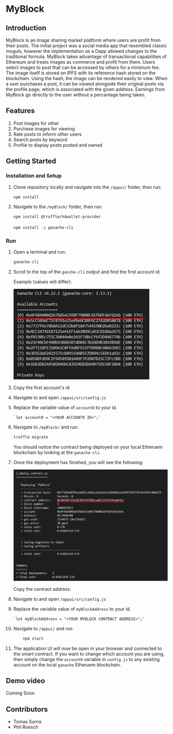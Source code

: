 # MyBlock

## Introduction

MyBlock is an image sharing market platform where users are profit from their posts. The initial project was a social media app that resembled classic moguls, however the implementation as a Dapp allowed changes to the traditional formula. MyBlock takes advantage of transactional capabilities of Ethereum and treats images as commerce and profit from them. Users select images to post that can be accessed by others for a minimum fee. The image itself is stored on IPFS with its reference hash stored on the blockchain. Using the hash, the image can be rendered easily to view. When a user purchases a post, it can be viewed alongside their original posts via the profile page, which is associated with the given address. Earnings from MyBlock go directly to the user without a percantage being taken.

## Features

1. Post images for other
2. Purchase images for viewing
3. Rate posts to inform other users
4. Search posts by keyword
5. Profile to display posts posted and owned

## Getting Started

### Installation and Setup

1. Clone repository locally and navigate into the `/appui/` folder, then run:

   ```bash
   npm install
   ```

2. Navigate to the `/myBlock/` folder, then run:

   ```bash
   npm install @truffle/hdwallet-provider

   npm install -g ganache-cli
   ```

### Run

1.  Open a terminal and run:
    ```bash
    ganache-cli
    ```
2.  Scroll to the top of the `ganche-cli` output and find the first account id

    Example (values will differ):

    ![Ganache CLI Output](/images/Ganache-CLI-Output.png)

3.  Copy the first account's id

4.  Navigate to and open `/appui/src/config.js`

5.  Replace the variable value of `account0` to your id.

        `let account0 = "<YOUR ACCOUNT0 ID>";`

6.  Navigate to `/myBlock/` and run:

    ```bash
    truffle migrate
    ```

    You should notice the contract being deployed on your local Etheruem blockchain by looking at the `ganache-cli`.

7.  Once the deployment has finished, you will see the following:

    ![Truffle Migrate Deployment Output](/images/Truffle-Migrate-Output.png)

    Copy the contract address.

8.  Navigate to and open `/appui/src/config.js`

9.  Replace the variable value of `myBlockAddress` to your id.

        `let myBlockAddress = "<YOUR MYBLOCK CONTRACT ADDRESS>";`

10. Navigate to `/appui/` and run

    ```bash
        npm start
    ```

11. The application UI will now be open in your browser and connected to the smart contract. If you want to change which account you are using, then simply change the `account0` variable in `config.js` to any existing account on the local `ganache` Etheruem blockchain.

## Demo video

Coming Soon

## Contributors

- Tomas Surna
- Phil Roesch
